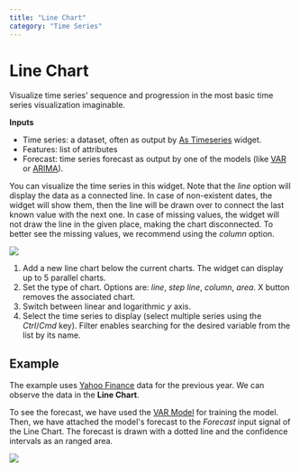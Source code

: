 ```yaml
---
title: "Line Chart"
category: "Time Series"
---
```

Line Chart
==========

Visualize time series' sequence and progression in the most basic time series visualization imaginable.

**Inputs**

- Time series: a dataset, often as output by [As Timeseries](../as_timeseries/) widget.
- Features: list of attributes
- Forecast: time series forecast as output by one of the models (like [VAR](../var/) or [ARIMA](../arima/)).

You can visualize the time series in this widget. Note that the *line* option will display the data as a connected line. In case of non-existent dates, the widget will show them, then the line will be drawn over to connect the last known value with the next one. In case of missing values, the widget will not draw the line in the given place, making the chart disconnected. To better see the missing values, we recommend using the *column* option.

![](../images/LineChart.png)

1. Add a new line chart below the current charts. The widget can display up to 5 parallel charts.
2. Set the type of chart. Options are: *line*, *step line*, *column*, *area*. X button removes the associated chart.
3. Switch between linear and logarithmic *y* axis.
4. Select the time series to display (select multiple series using the *Ctrl*/*Cmd* key). Filter enables searching for the desired variable from the list by its name.

Example
-------

The example uses [Yahoo Finance](../yahoo_finance/) data for the previous year. We can observe the data in the **Line Chart**.

To see the forecast, we have used the [VAR Model](../var/) for training the model. Then, we have attached the model's forecast to the *Forecast* input signal of the Line Chart. The forecast is drawn with a dotted line and the confidence intervals as an ranged area.

![](../images/LineChart-Example.png)
